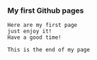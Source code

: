 ### My first **Github** pages
```
Here are my first page
just enjoy it!
Have a good time!
```
`This is the end of my page`
